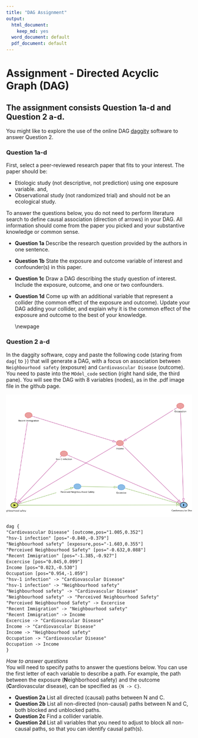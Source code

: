```yaml
---
title: "DAG Assignment"
output:
  html_document:
    keep_md: yes
  word_document: default
  pdf_document: default
---
```




# Assignment - Directed Acyclic Graph (DAG)

## The assignment consists Question 1a-d and Question 2 a-d. 

You might like to explore the use of the online DAG [daggity](http://www.dagitty.net/dags.html) software to answer Question 2. 

### Question 1a-d   

First, select a peer-reviewed research paper that fits to your interest. The paper should be:   

*   Etiologic study (not descriptive, not prediction) using one exposure variable. and,    
*   Observational study (not randomized trial) and should not be an ecological study. 

To answer the questions below, you do not need to perform literature search to define causal association (direction of arrows) in your DAG. All information should come from the paper you picked and your substantive knowledge or common sense.    
  
* **Question 1a**   Describe the research question provided by the authors in one sentence.   
* **Question 1b**   State the exposure and outcome variable of interest and confounder(s) in this paper.   
* **Question 1c**  Draw a DAG describing the study question of interest. Include the exposure, outcome, and one or two confounders.   
* **Question 1d**   Come up with an additional variable that represent a collider (the common effect of the exposure and outcome). Update your DAG adding your collider, and explain why it is the common effect of the exposure and outcome to the best of your knowledge.   
  
  
  \newpage   
  

### Question 2 a-d  

In the daggity software, copy and paste the following code (staring from `dag{` to `}`) that will generate a DAG, with a focus on association between `Neighbourhood safety` (exposure)  and `Cardiovascular Disease` (outcome).  You need to paste into the `MOdel_code` section (right hand side, the third pane). You will see the DAG with 8 variables (nodes), as in the .pdf image file in the github page.  

![](Question2_ExampleDAG.png)

```
dag {
"Cardiovascular Disease" [outcome,pos="1.005,0.352"]
"hsv-1 infection" [pos="-0.840,-0.379"]
"Neighbourhood safety" [exposure,pos="-1.603,0.355"]
"Perceived Neighbourhood Safety" [pos="-0.632,0.088"]
"Recent Immigration" [pos="-1.385,-0.927"]
Excercise [pos="0.045,0.099"]
Income [pos="0.023,-0.530"]
Occupation [pos="0.954,-1.059"]
"hsv-1 infection" -> "Cardiovascular Disease"
"hsv-1 infection" -> "Neighbourhood safety"
"Neighbourhood safety" -> "Cardiovascular Disease"
"Neighbourhood safety" -> "Perceived Neighbourhood Safety"
"Perceived Neighbourhood Safety" -> Excercise
"Recent Immigration" -> "Neighbourhood safety"
"Recent Immigration" -> Income
Excercise -> "Cardiovascular Disease"
Income -> "Cardiovascular Disease"
Income -> "Neighbourhood safety"
Occupation -> "Cardiovascular Disease"
Occupation -> Income
}
```


*How to answer questions*   
You will need to specify paths to answer the questions below. You can use the first letter of each variable to describe a path. For example, the path between the exposure (**N**eighborhood safety) and the outcome (**C**ardiovascular disease), can be specified as  `{N -> C}`.  
  
  
* **Question 2a** List all directed (causal) paths between N and C.       
* **Question 2b** List all non-directed (non-causal) paths between N and C, both blocked and unblocked paths.    
* **Question 2c** Find a collider variable.   
* **Question 2d** List all variables that you need to adjust to block all non-causal paths, so that you can identify causal path(s).  



  

